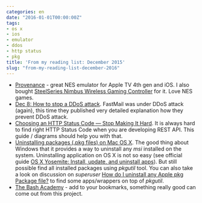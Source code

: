```yaml
---
categories: en
date: "2016-01-01T00:00:00Z"
tags:
- os x
- ios
- emulator
- ddos
- http status
- pkg
title: 'From my reading list: December 2015'
slug: "from-my-reading-list-december-2016"
---
```


- [Provenance](https://github.com/jasarien/Provenance) - great NES emulator for
    Apple TV 4th gen and iOS. I also bought [SteelSeries Nimbus Wireless Gaming
    Controller](https://steelseries.com/gaming-controllers/nimbus) for it. Love
    NES games.
- [Dec 8: How to stop a DDoS attack](https://blog.fastmail.com//2015/12/08/how-to-stop-a-ddos-attack/).
    FastMail was under DDoS attack (again), this time they published very
    detailed explanation how they prevent DDoS attack.
- [Choosing an HTTP Status Code — Stop Making It Hard](http://racksburg.com/choosing-an-http-status-code/).
    It is always hard to find right HTTP Status Code when you are developing
    REST API. This guide / diagrams should help you with that.
- [Uninstalling packages (.pkg files) on Mac OS
    X](https://wincent.com/wiki/Uninstalling_packages_(.pkg_files)_on_Mac_OS_X).
    The good thing about Windows that it provides a way to uninstall any *msi*
    installed on the system. Uninstalling application on OS X is not so easy
    (see official guide [OS X Yosemite: Install, update, and uninstall
    apps](https://support.apple.com/kb/PH18752?locale=en_US&viewlocale=en_US)).
    But still possible find all installed packages using *pkgutil* tool. You
    can also take a look on discussion on *superuser* [How do I uninstall any
    Apple pkg Package
    file?](http://superuser.com/questions/36567/how-do-i-uninstall-any-apple-pkg-package-file/)
    to find some apps/wrappers on top of *pkgutil*.
- [The Bash Academy](http://www.bash.academy) - add to your bookmarks,
    something really good can come out from this project.
